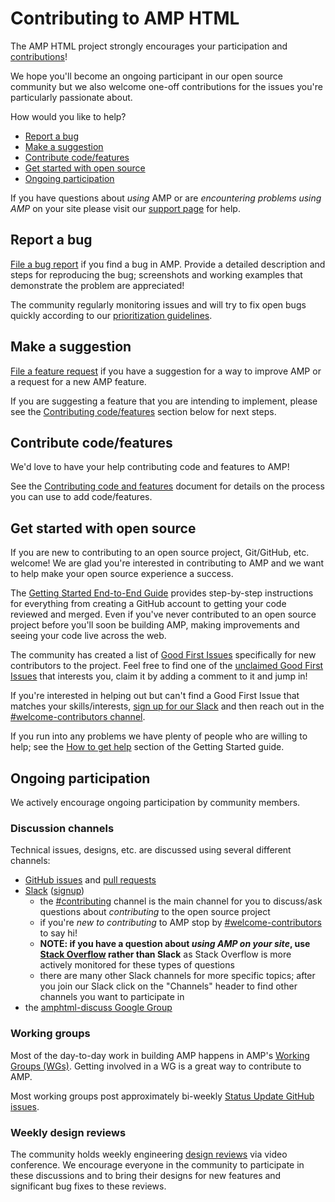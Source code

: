 # Contributing to AMP HTML

The AMP HTML project strongly encourages your participation and [contributions](https://www.ampproject.org/contribute/)!

We hope you'll become an ongoing participant in our open source community but we also welcome one-off contributions for the issues you're particularly passionate about.

How would you like to help?

<!--
  (Do not remove or edit this comment.)

  This table-of-contents is automatically generated. To generate it, run:
    amp markdown-toc --fix
-->

<!-- {"maxdepth": 1} -->

- [Report a bug](#report-a-bug)
- [Make a suggestion](#make-a-suggestion)
- [Contribute code/features](#contribute-codefeatures)
- [Get started with open source](#get-started-with-open-source)
- [Ongoing participation](#ongoing-participation)

If you have questions about _using_ AMP or are _encountering problems using AMP_ on your site please visit our [support page](./support.md) for help.

## Report a bug

[File a bug report](https://github.com/ampproject/amphtml/issues/new?assignees=&labels=Type%3A+Bug&template=bug-report.yml) if you find a bug in AMP. Provide a detailed description and steps for reproducing the bug; screenshots and working examples that demonstrate the problem are appreciated!

The community regularly monitoring issues and will try to fix open bugs quickly according to our [prioritization guidelines](./issue-priorities.md).

## Make a suggestion

[File a feature request](https://github.com/ampproject/amphtml/issues/new?assignees=&labels=Type%3A+Feature+Request&template=feature-request.yml) if you have a suggestion for a way to improve AMP or a request for a new AMP feature.

If you are suggesting a feature that you are intending to implement, please see the [Contributing code/features](#contribute-codefeatures) section below for next steps.

## Contribute code/features

We'd love to have your help contributing code and features to AMP!

See the [Contributing code and features](./contributing-code.md) document for details on the process you can use to add code/features.

## Get started with open source

If you are new to contributing to an open source project, Git/GitHub, etc. welcome! We are glad you're interested in contributing to AMP and we want to help make your open source experience a success.

The [Getting Started End-to-End Guide](./getting-started-e2e.md) provides step-by-step instructions for everything from creating a GitHub account to getting your code reviewed and merged. Even if you've never contributed to an open source project before you'll soon be building AMP, making improvements and seeing your code live across the web.

The community has created a list of [Good First Issues](https://github.com/ampproject/amphtml/labels/good%20first%20issue) specifically for new contributors to the project. Feel free to find one of the [unclaimed Good First Issues](https://github.com/ampproject/amphtml/issues?utf8=%E2%9C%93&q=is%3Aopen%20label%3A%22good%20first%20issue%22%20-label%3A%22GFI%20Claimed!%22) that interests you, claim it by adding a comment to it and jump in!

If you're interested in helping out but can't find a Good First Issue that matches your skills/interests, [sign up for our Slack](https://bit.ly/amp-slack-signup) and then reach out in the [#welcome-contributors channel](https://amphtml.slack.com/messages/welcome-contributors/).

If you run into any problems we have plenty of people who are willing to help; see the [How to get help](./getting-started-e2e.md#how-to-get-help) section of the Getting Started guide.

## Ongoing participation

We actively encourage ongoing participation by community members.

### Discussion channels

Technical issues, designs, etc. are discussed using several different channels:

- [GitHub issues](https://github.com/ampproject/amphtml/issues) and [pull requests](https://github.com/ampproject/amphtml/pulls)
- [Slack](https://amphtml.slack.com) ([signup](https://bit.ly/amp-slack-signup))
  - the [#contributing](https://amphtml.slack.com/messages/C9HRJ1GPN/details/) channel is the main channel for you to discuss/ask questions about _contributing_ to the open source project
  - if you're _new to contributing_ to AMP stop by [#welcome-contributors](https://amphtml.slack.com/messages/C432AFMFE/details/) to say hi!
  - **NOTE: if you have a question about _using AMP on your site_, use [Stack Overflow](https://stackoverflow.com/questions/tagged/amp-html) rather than Slack** as Stack Overflow is more actively monitored for these types of questions
  - there are many other Slack channels for more specific topics; after you join our Slack click on the "Channels" header to find other channels you want to participate in
- the [amphtml-discuss Google Group](https://groups.google.com/forum/#!forum/amphtml-discuss)

### Working groups

Most of the day-to-day work in building AMP happens in AMP's [Working Groups (WGs)](https://github.com/ampproject/meta/tree/main/working-groups). Getting involved in a WG is a great way to contribute to AMP.

Most working groups post approximately bi-weekly [Status Update GitHub issues](https://github.com/search?q=org%3Aampproject+label%3A%22Type%3A+Status+Update%22&type=Issues).

### Weekly design reviews

The community holds weekly engineering [design reviews](./design-reviews.md) via video conference. We encourage everyone in the community to participate in these discussions and to bring their designs for new features and significant bug fixes to these reviews.
